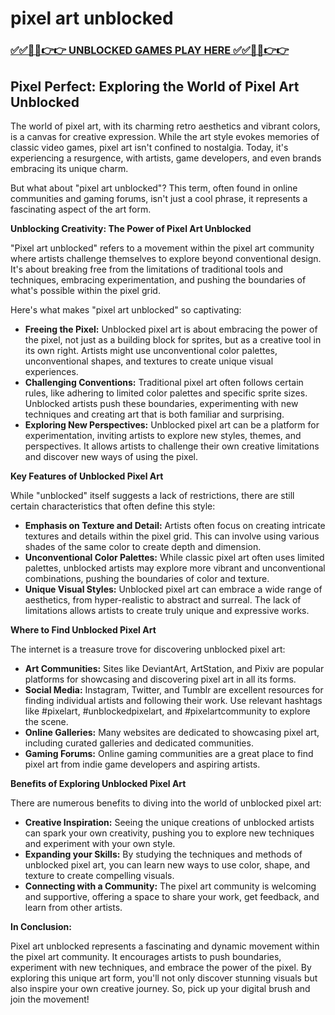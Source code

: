# pixel art unblocked

### [✅✅🔴🔴👉👉 UNBLOCKED GAMES PLAY HERE ✅✅🔴🔴👉👉](https://topstoryindia.com)

## Pixel Perfect: Exploring the World of Pixel Art Unblocked

The world of pixel art, with its charming retro aesthetics and vibrant colors, is a canvas for creative expression. While the art style evokes memories of classic video games, pixel art isn't confined to nostalgia. Today, it's experiencing a resurgence, with artists, game developers, and even brands embracing its unique charm. 

But what about "pixel art unblocked"? This term, often found in online communities and gaming forums, isn't just a cool phrase, it represents a fascinating aspect of the art form. 

**Unblocking Creativity: The Power of Pixel Art Unblocked**

"Pixel art unblocked" refers to a movement within the pixel art community where artists challenge themselves to explore beyond conventional design. It's about breaking free from the limitations of traditional tools and techniques, embracing experimentation, and pushing the boundaries of what's possible within the pixel grid.

Here's what makes "pixel art unblocked" so captivating:

* **Freeing the Pixel:**  Unblocked pixel art is about embracing the power of the pixel, not just as a building block for sprites, but as a creative tool in its own right. Artists might use unconventional color palettes, unconventional shapes, and textures to create unique visual experiences.
* **Challenging Conventions:** Traditional pixel art often follows certain rules, like adhering to limited color palettes and specific sprite sizes. Unblocked artists push these boundaries, experimenting with new techniques and creating art that is both familiar and surprising.
* **Exploring New Perspectives:**  Unblocked pixel art can be a platform for experimentation, inviting artists to explore new styles, themes, and perspectives. It allows artists to challenge their own creative limitations and discover new ways of using the pixel.

**Key Features of Unblocked Pixel Art**

While "unblocked" itself suggests a lack of restrictions, there are still certain characteristics that often define this style:

* **Emphasis on Texture and Detail:** Artists often focus on creating intricate textures and details within the pixel grid. This can involve using various shades of the same color to create depth and dimension.
* **Unconventional Color Palettes:**  While classic pixel art often uses limited palettes, unblocked artists may explore more vibrant and unconventional combinations, pushing the boundaries of color and texture.
* **Unique Visual Styles:**  Unblocked pixel art can embrace a wide range of aesthetics, from hyper-realistic to abstract and surreal. The lack of limitations allows artists to create truly unique and expressive works.

**Where to Find Unblocked Pixel Art**

The internet is a treasure trove for discovering unblocked pixel art:

* **Art Communities:** Sites like DeviantArt, ArtStation, and Pixiv are popular platforms for showcasing and discovering pixel art in all its forms.
* **Social Media:**  Instagram, Twitter, and Tumblr are excellent resources for finding individual artists and following their work. Use relevant hashtags like #pixelart, #unblockedpixelart, and #pixelartcommunity to explore the scene.
* **Online Galleries:** Many websites are dedicated to showcasing pixel art, including curated galleries and dedicated communities.
* **Gaming Forums:**  Online gaming communities are a great place to find pixel art from indie game developers and aspiring artists.

**Benefits of Exploring Unblocked Pixel Art**

There are numerous benefits to diving into the world of unblocked pixel art:

* **Creative Inspiration:**  Seeing the unique creations of unblocked artists can spark your own creativity, pushing you to explore new techniques and experiment with your own style.
* **Expanding your Skills:** By studying the techniques and methods of unblocked pixel art, you can learn new ways to use color, shape, and texture to create compelling visuals.
* **Connecting with a Community:** The pixel art community is welcoming and supportive, offering a space to share your work, get feedback, and learn from other artists.

**In Conclusion:**

Pixel art unblocked represents a fascinating and dynamic movement within the pixel art community. It encourages artists to push boundaries, experiment with new techniques, and embrace the power of the pixel. By exploring this unique art form, you'll not only discover stunning visuals but also inspire your own creative journey. So, pick up your digital brush and join the movement!